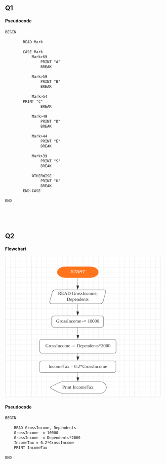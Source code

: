 ## Q1
#### Pseudocode
````
BEGIN

		READ Mark
 
		CASE Mark
			Mark>69
				PRINT "A"
				BREAK
      
			Mark>59
				PRINT "B"
				BREAK
      
			Mark>54
      	PRINT "C"
				BREAK

			Mark>49
				PRINT "D"
				BREAK
    
			Mark>44
				PRINT "E"
				BREAK
     
			Mark>39
				PRINT "S"
				BREAK

			OTHERWISE
				PRINT "U"
				BREAK
		END-CASE
 
END
````

<br/><br/><br/>

## Q2

#### Flowchart
![FlowChart01](./Flow01.PNG)

#### Pseudocode
````
BEGIN

	READ GrossIncome, Dependents
	GrossIncome -= 10000
	GrossIncome -= Dependents*2000
	IncomeTax = 0.2*GrossIncome
	PRINT IncomeTax

END
````
